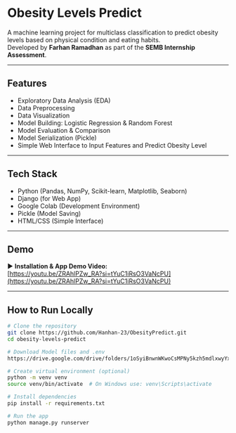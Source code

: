 # Obesity Levels Predict

A machine learning project for multiclass classification to predict obesity levels based on physical condition and eating habits.  
Developed by **Farhan Ramadhan** as part of the **SEMB Internship Assessment**.

---

## Features
- Exploratory Data Analysis (EDA)
- Data Preprocessing
- Data Visualization
- Model Building: Logistic Regression & Random Forest
- Model Evaluation & Comparison
- Model Serialization (Pickle)
- Simple Web Interface to Input Features and Predict Obesity Level

---

## Tech Stack
- Python (Pandas, NumPy, Scikit-learn, Matplotlib, Seaborn)
- Django (for Web App)
- Google Colab (Development Environment)
- Pickle (Model Saving)
- HTML/CSS (Simple Interface)

---

## Demo

▶️ **Installation & App Demo Video:**  
[https://youtu.be/ZRAhlPZw_RA?si=tYuC1iRsO3VaNcPU](https://youtu.be/ZRAhlPZw_RA?si=tYuC1iRsO3VaNcPU)

---


## How to Run Locally

```bash
# Clone the repository
git clone https://github.com/Hanhan-23/ObesityPredict.git
cd obesity-levels-predict

# Download Model files and .env
https://drive.google.com/drive/folders/1oSyiBnwnWKwoCsMPNy5kzh5mdlxwyYxR?usp=sharing

# Create virtual environment (optional)
python -m venv venv
source venv/bin/activate  # On Windows use: venv\Scripts\activate

# Install dependencies
pip install -r requirements.txt

# Run the app
python manage.py runserver
